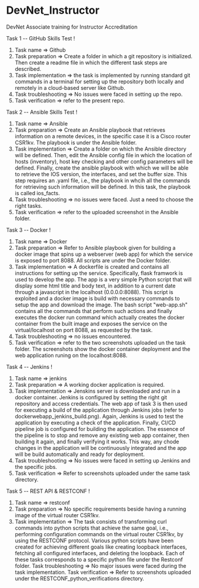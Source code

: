 # DevNet_Instructor
DevNet Associate training for Instructor Accreditation

Task 1 -- GitHub Skills Test !

1. Task name => Github
2. Task preparation => Create a folder in which a git repository is initialized. Then create a readme file in which the different task steps are described.
3. Task implementation => the task is implemented by running standard git commands in a terminal for setting up the repository both locally and remotely in a cloud-based server like Github.
4. Task troubleshooting => No issues were faced in setting up the repo.
5. Task verification => refer to the present repo.

Task 2 -- Ansible Skills Test !

1. Task name => Ansible
2. Task preparation => Create an Ansible playbook that retrieves information on a remote devices, in the specific case it is a Cisco router CSR1kv. The playbook is under the Ansible folder.
3. Task implementation => Create a folder on which the Ansible directory will be defined. Then, edit the Ansible config file in which the location of hosts (inventory), host key checking and other config parameters will be defined. Finally, create the ansible playbook with which we will be able to retrieve the IOS version, the interfaces, and set the buffer size. This step requires an .yaml file, i.e., the playbook in whcih all the commands for retrieving such information will be defined. In this task, the playbook is called ios_facts.
4. Task troubleshooting => no issues were faced. Just a need to choose the right tasks.
5. Task verification => refer to the uploaded screenshot in the Ansible folder. 

Task 3 -- Docker !

1. Task name => Docker
2. Task preparation => Refer to Ansible playbook given for building a docker image that spins up a webserver (web app) for which the service is exposed to port 8088. All scripts are under the Docker folder.
3. Task implementation => A dockerfile is created and contains all instructions for setting up the service. Specifically, flask framwork is used to develop the app. The app is a very simple Python script that will display some html title and body text, in addition to a current date through a javascript in the localhost (0.0.0.0:8088). This script is exploited and a docker image is build with necessary commands to setup the app and download the image. The bash script "web-app.sh" contains all the commands that perform such actions and finally executes the docker run command which actually creates the docker container from the built image and exposes the service on the virtual/localhost on port 8088, as requested by the task.
4. Task troubleshooting => no issues encountered.
5. Task verification => refer to the two screenshots uploaded un the task folder. The screenshots show the docker container deployment and the web application runing on the localhost:8088.


Task 4 -- Jenkins !

1. Task name => jenkins
2. Task preparation => A working docker application is required.
3. Task implementation => Jenskins server is downloaded and run in a docker container. Jenkins is configured by setting the right git repository and access credentials. The web app of task 3 is then used for executing a build of the application through Jenkins jobs (refer to dockerwebapp_jenkins_build.png). Again, Jenkins is used to test the application by executing a check of the application. Finally, CI/CD pipeline job is configured for building the application. The essence of the pipeline is to stop and remove any existing web app container, then building it again, and finally verifying it works. This way, any chode changes in the application will be continuously integrated and the app will be build automatically and ready for deployment.
4. Task troubleshooting => No issues were faced in setting up Jenkins and the specific jobs.
5. Task verification => Refer to screenshots uploaded under the same task directory.


Task 5 -- REST API & RESTCONF !

1. Task name => restconf
2. Task preparation => No specific requirements beside having a running image of the virtual router CSR1kv.
3. Task implementation => The task consists of transforming curl commands into python scripts that achieve the same goal, i.e., performing configuration commands on the virtual router CSR1kv, by using the RESTCONF protocol. Various python scripts have been created for achieving different goals like creating loopback interfaces, fetching all configured interfaces, and deleting the loopback. Each of these tasks corresponds to a specific python file under the Restconf folder.
Task troubleshooting => No major issues were faced during the task implementation.
Task verification => Refer to screenshots uploaded under the RESTCONF_python_verifications directory.